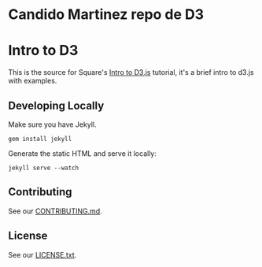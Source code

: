 # Candido Martinez repo de D3

# Intro to D3

This is the source for Square's [Intro to D3.js][intro-to-d3] tutorial, it's
a brief intro to d3.js with examples.

[intro-to-d3]: https://square.github.io/intro-to-d3

## Developing Locally

Make sure you have Jekyll.

```
gem install jekyll
```

Generate the static HTML and serve it locally:

```
jekyll serve --watch
```

## Contributing

See our [CONTRIBUTING.md](CONTRIBUTING.md).

## License

See our [LICENSE.txt](LICENSE.txt).

